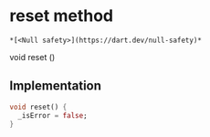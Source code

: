 


# reset method




    *[<Null safety>](https://dart.dev/null-safety)*




void reset
()








## Implementation

```dart
void reset() {
  _isError = false;
}
```







